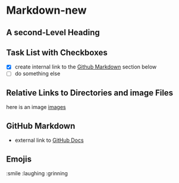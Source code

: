 # Markdown-new

## A second-Level Heading

## Task List with Checkboxes

 - [x] create internal link to the [Github Markdown](#github-markdown) section below
 - [ ] do something else

 ## Relative Links to Directories and image Files

 here is an image [images](/images/istockphoto-1389134802-1024x1024.jpg)


 ## GitHub Markdown

 - external link to [GitHub Docs](https://docs.github.com/en/get-started/writing-on-github/getting-started-with-writing-and-formatting-on-github/basic-writing-and-formatting-syntax)

## Emojis
:smile
:laughing
:grinning

